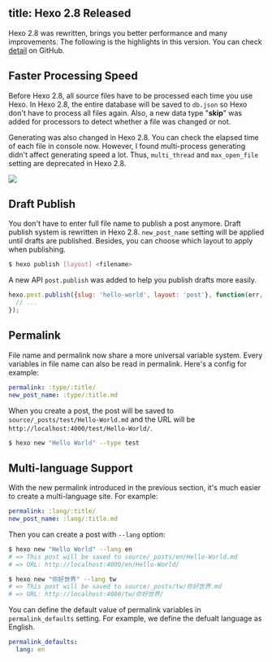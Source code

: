 title: Hexo 2.8 Released
---
Hexo 2.8 was rewritten, brings you better performance and many improvements. The following is the highlights in this version. You can check [detail](https://github.com/hexojs/hexo/releases/tag/2.8.0) on GitHub.

## Faster Processing Speed

Before Hexo 2.8, all source files have to be processed each time you use Hexo. In Hexo 2.8, the entire database will be saved to `db.json` so Hexo don't have to process all files again. Also, a new data type "**skip**" was added for processors to detect whether a file was changed or not.

Generating was also changed in Hexo 2.8. You can check the elapsed time of each file in console now. However, I found multi-process generating didn't affect generating speed a lot. Thus, `multi_thread` and `max_open_file` setting are deprecated in Hexo 2.8.

![](generate-console.png)

## Draft Publish

You don't have to enter full file name to publish a post anymore. Draft publish system is rewritten in Hexo 2.8. `new_post_name` setting will be applied until drafts are published. Besides, you can choose which layout to apply when publishing.

``` bash
$ hexo publish [layout] <filename>
```

A new API `post.publish` was added to help you publish drafts more easily.

``` js
hexo.post.publish({slug: 'hello-world', layout: 'post'}, function(err, target){
  // ...
});
```

## Permalink

File name and permalink now share a more universal variable system. Every variables in file name can also be read in permalink. Here's a config for example:

``` yaml
permalink: :type/:title/
new_post_name: :type/:title.md
```

When you create a post, the post will be saved to `source/_posts/test/Hello-World.md` and the URL will be `http://localhost:4000/test/Hello-World/`.

``` bash
$ hexo new "Hello World" --type test
```

## Multi-language Support

With the new permalink introduced in the previous section, it's much easier to create a multi-language site. For example:

``` yaml
permalink: :lang/:title/
new_post_name: :lang/:title.md
```

Then you can create a post with `--lang` option:

``` bash
$ hexo new "Hello World" --lang en
# => This post will be saved to source/_posts/en/Hello-World.md
# => URL: http://localhost:4000/en/Hello-World/

$ hexo new "你好世界" --lang tw
# => This post will be saved to source/_posts/tw/你好世界.md
# => URL: http://localhost:4000/tw/你好世界/
```

You can define the default value of permalink variables in `permalink_defaults` setting. For example, we define the defualt language as English.

``` yaml
permalink_defaults:
  lang: en
```